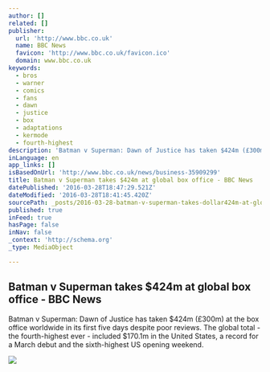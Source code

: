 ```yaml
---
author: []
related: []
publisher:
  url: 'http://www.bbc.co.uk'
  name: BBC News
  favicon: 'http://www.bbc.co.uk/favicon.ico'
  domain: www.bbc.co.uk
keywords:
  - bros
  - warner
  - comics
  - fans
  - dawn
  - justice
  - box
  - adaptations
  - kermode
  - fourth-highest
description: 'Batman v Superman: Dawn of Justice has taken $424m (£300m) at the box office worldwide in its first five days despite poor reviews. The global total - the fourth-highest ever - included $170.1m in the United States, a record for a March debut and the sixth-highest US opening weekend.'
inLanguage: en
app_links: []
isBasedOnUrl: 'http://www.bbc.co.uk/news/business-35909299'
title: Batman v Superman takes $424m at global box office - BBC News
datePublished: '2016-03-28T18:47:29.521Z'
dateModified: '2016-03-28T18:41:45.420Z'
sourcePath: _posts/2016-03-28-batman-v-superman-takes-dollar424m-at-global-box-office-bbc-new.md
published: true
inFeed: true
hasPage: false
inNav: false
_context: 'http://schema.org'
_type: MediaObject

---
```

<article style=""><h1>Batman v Superman takes $424m at global box office - BBC News</h1><p>Batman v Superman: Dawn of Justice has taken $424m (£300m) at the box office worldwide in its first five days despite poor reviews. The global total - the fourth-highest ever - included $170.1m in the United States, a record for a March debut and the sixth-highest US opening weekend.</p><img src="http://ichef.bbci.co.uk/news/1024/cpsprodpb/5114/production/_88965702_hi032012393.jpg" /></article>